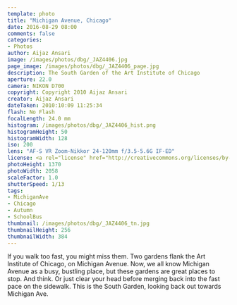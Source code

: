 ```yaml
---
template: photo
title: "Michigan Avenue, Chicago"
date: 2016-08-29 08:00
comments: false
categories:
- Photos
author: Aijaz Ansari
image: /images/photos/dbg/_JAZ4406.jpg
page_image: /images/photos/dbg/_JAZ4406_page.jpg
description: The South Garden of the Art Institute of Chicago
aperture: 22.0
camera: NIKON D700
copyright: Copyright 2010 Aijaz Ansari
creator: Aijaz Ansari
dateTaken: 2010:10:09 11:25:34
flash: No Flash
focalLength: 24.0 mm
histogram: /images/photos/dbg/_JAZ4406_hist.png
histogramHeight: 50
histogramWidth: 128
iso: 200
lens: "AF-S VR Zoom-Nikkor 24-120mm f/3.5-5.6G IF-ED"
license: <a rel="license" href="http://creativecommons.org/licenses/by-nc-nd/3.0/deed.en_US"><img alt="Creative Commons License" style="border-width:0" src="http://i.creativecommons.org/l/by-nc-nd/3.0/88x31.png" /></a>
photoHeight: 1370
photoWidth: 2058
scaleFactor: 1.0
shutterSpeed: 1/13
tags: 
- MichiganAve
- Chicago
- Autumn
- SchoolBus
thumbnail: /images/photos/dbg/_JAZ4406_tn.jpg
thumbnailHeight: 256
thumbnailWidth: 384
---
```


If you walk too fast, you might miss them. Two gardens flank the Art Institute of Chicago, on Michigan Avenue. Now, we all know Michigan Avenue as a busy, bustling place, but these gardens are great places to stop. And think. Or just clear your head before merging back into the fast pace on the sidewalk. This is the South Garden, looking back out towards Michigan Ave.
